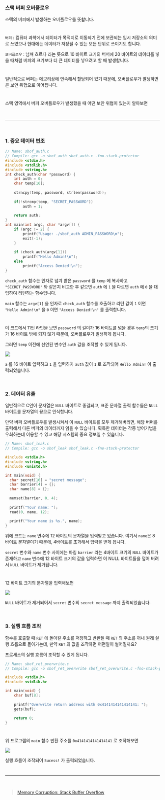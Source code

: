### 스택 버퍼 오버플로우

스택의 버퍼에서 발생하는 오버플로우를 뜻합니다.

#

`버퍼` : 컴퓨터 과학에서 데이터가 목적지로 이동되기 전에 보관되는 임시 저장소의 의미로 쓰였으나 현대에는 데이터가 저장될 수 있는 모든 단위로 쓰이기도 합니다.

`오버플로우` : 넘쳐 흐르다 라는 뜻으로 10 바이트 크기의 버퍼에 20 바이트의 데이터를 넣을 때처럼 버퍼의 크기보다 더 큰 데이터를 넣으려고 할 때 발생합니다.

#

일반적으로 버퍼는 메모리상에 연속해서 할당되어 있기 때문에, 오버플로우가 발생하면 큰 보안 위협으로 이어집니다.

#

스택 영역에서 버퍼 오버플로우가 발생했을 때 어떤 보안 위협이 있는지 알아보면

<br>

---

<br>

### 1. 중요 데이터 변조

```c
// Name: sbof_auth.c
// Compile: gcc -o sbof_auth sbof_auth.c -fno-stack-protector
#include <stdio.h>
#include <stdlib.h>
#include <string.h>
int check_auth(char *password) {
    int auth = 0;
    char temp[16];
    
    strncpy(temp, password, strlen(password));
    
    if(!strcmp(temp, "SECRET_PASSWORD"))
        auth = 1;
    
    return auth;
}
int main(int argc, char *argv[]) {
    if (argc != 2) {
        printf("Usage: ./sbof_auth ADMIN_PASSWORD\n");
        exit(-1);
    }
    
    if (check_auth(argv[1]))
        printf("Hello Admin!\n");
    else
        printf("Access Denied!\n");
}

```


`check_auth` 함수는 인자로 넘겨 받은 `password` 를 `temp` 에 복사하고 `"SECRET_PASSWORD"` 와 같은지 비교한 후 같으면 `auth` 에 `1` 을 다르면 `auth` 에 `0` 을 대입하여 리턴하는 함수입니다.

`main` 함수는 `argv[1]` 을 인자로 `check_auth` 함수를 호출하고 리턴 값이 `1` 이면 `"Hello Admin!\n"` 을 `0` 이면 `"Access Denied!\n"` 를 출력합니다.

#

이 코드에서 11번 라인을 보면 `password` 의 길이가 16 바이트를 넘을 경우 `temp`의 크기가 16 바이트 밖에 되지 않기 때문에, 오버플로우가 발생하게 됩니다.

그러면 `temp` 이전에 선언된 변수인 `auth` 값을 조작할 수 있게 됩니다.

<img src="https://velog.velcdn.com/images/silvergun8291/post/2ca8a70a-4efc-49ff-ad51-66e30d9e3be1/image.png">


`a` 를 16 바이트 입력하고 `1` 을 입력하자 `auth` 값이 `1` 로 조작되어 `Hello Admin!` 이 출력되었습니다.

<br>

### 2. 데이터 유출

일반적으로 C언어 문자열은 `NULL` 바이트로 종결되고, 표준 문자열 출력 함수들은 `NULL` 바이트를 문자열의 끝으로 인식합니다.

만약 버퍼 오버플로우를 발생시켜서 이 `NULL` 바이트를 모두 제거해버리면, 해당 버퍼를 출력해서 다른 버퍼의 데이터까지 읽을 수 있습니다. 획득한 데이터는 각종 방어기법을 우회하는데 이용할 수 있고 해당 시스템의 중요 정보일 수 있습니다.

```c
// Name: sbof_leak.c
// Compile: gcc -o sbof_leak sbof_leak.c -fno-stack-protector

#include <stdio.h>
#include <string.h>
#include <unistd.h>

int main(void) {
  char secret[16] = "secret message";
  char barrier[4] = {};
  char name[8] = {};
  
  memset(barrier, 0, 4);
  
  printf("Your name: ");
  read(0, name, 12);
  
  printf("Your name is %s.", name);
}
```


위에 코드는 `name` 변수에 12 바이트의 문자열을 입력받고 있습니다. 여기서 `name`은 8 바이트 문자열이기 때문에, 4바이트를 초과해서 입력을 받게 됩니다.

`secret` 변수와 `name` 변수 사이에는 마침 `barrier` 라는 4바이트 크기의 `NULL` 바이트가 존재하고 `name` 변수에 12 바이트 크기의 값을 입력하면 이 NULL 바이트들을 덮어 버려서 `NULL` 바이트가 제거됩니다.

#

12 바이트 크기의 문자열을 입력해보면

<img src="https://velog.velcdn.com/images/silvergun8291/post/151a5113-aee1-4220-a31a-020e7f818d47/image.png">


`NULL` 바이트가 제거되어서 `secret` 변수의 `secret message` 까지 출력되었습니다.

<br>

### 3. 실행 흐름 조작

함수를 호출할 때 `RET` 에 돌아갈 주소를 저장하고 반환될 때 `RET` 의 주소를 꺼내 원래 실행 흐름으로 돌아가는데, 만약 `RET` 의 값을 조작하면 어떤일이 벌어질까요?

프로세스의 실행 흐름이 조작할 수 있게 됩니다.

```c
// Name: sbof_ret_overwrite.c
// Compile: gcc -o sbof_ret_overwrite sbof_ret_overwrite.c -fno-stack-protector

#include <stdio.h>
#include <stdlib.h>

int main(void) {
    char buf[8];
    
    printf("Overwrite return address with 0x4141414141414141: ");
    gets(buf);
    
    return 0;
}
```


#

위 프로그램의 `main` 함수 반환 주소를 `0x4141414141414141` 로 조작해보면

<img src="https://velog.velcdn.com/images/silvergun8291/post/efaddd6f-7a8f-4bcf-a9f1-9b4aa5cfdbd8/image.png">


실행 흐름이 조작되어 `Sucess!` 가 출력되었습니다.

#

---

<br>

> [Memory Corruption: Stack Buffer Overflow
](https://dreamhack.io/lecture/courses/60)
